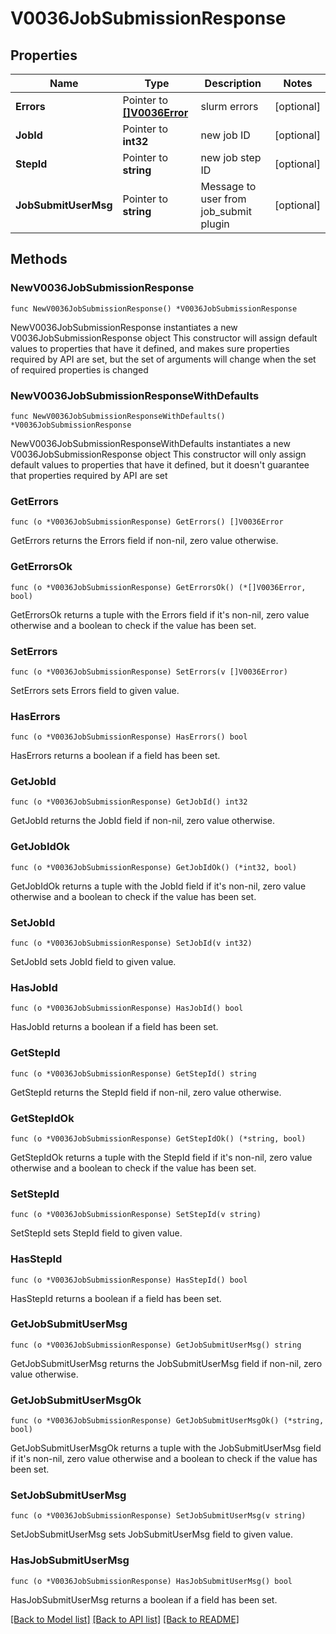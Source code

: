 # V0036JobSubmissionResponse

## Properties

Name | Type | Description | Notes
------------ | ------------- | ------------- | -------------
**Errors** | Pointer to [**[]V0036Error**](V0036Error.md) | slurm errors | [optional] 
**JobId** | Pointer to **int32** | new job ID | [optional] 
**StepId** | Pointer to **string** | new job step ID | [optional] 
**JobSubmitUserMsg** | Pointer to **string** | Message to user from job_submit plugin | [optional] 

## Methods

### NewV0036JobSubmissionResponse

`func NewV0036JobSubmissionResponse() *V0036JobSubmissionResponse`

NewV0036JobSubmissionResponse instantiates a new V0036JobSubmissionResponse object
This constructor will assign default values to properties that have it defined,
and makes sure properties required by API are set, but the set of arguments
will change when the set of required properties is changed

### NewV0036JobSubmissionResponseWithDefaults

`func NewV0036JobSubmissionResponseWithDefaults() *V0036JobSubmissionResponse`

NewV0036JobSubmissionResponseWithDefaults instantiates a new V0036JobSubmissionResponse object
This constructor will only assign default values to properties that have it defined,
but it doesn't guarantee that properties required by API are set

### GetErrors

`func (o *V0036JobSubmissionResponse) GetErrors() []V0036Error`

GetErrors returns the Errors field if non-nil, zero value otherwise.

### GetErrorsOk

`func (o *V0036JobSubmissionResponse) GetErrorsOk() (*[]V0036Error, bool)`

GetErrorsOk returns a tuple with the Errors field if it's non-nil, zero value otherwise
and a boolean to check if the value has been set.

### SetErrors

`func (o *V0036JobSubmissionResponse) SetErrors(v []V0036Error)`

SetErrors sets Errors field to given value.

### HasErrors

`func (o *V0036JobSubmissionResponse) HasErrors() bool`

HasErrors returns a boolean if a field has been set.

### GetJobId

`func (o *V0036JobSubmissionResponse) GetJobId() int32`

GetJobId returns the JobId field if non-nil, zero value otherwise.

### GetJobIdOk

`func (o *V0036JobSubmissionResponse) GetJobIdOk() (*int32, bool)`

GetJobIdOk returns a tuple with the JobId field if it's non-nil, zero value otherwise
and a boolean to check if the value has been set.

### SetJobId

`func (o *V0036JobSubmissionResponse) SetJobId(v int32)`

SetJobId sets JobId field to given value.

### HasJobId

`func (o *V0036JobSubmissionResponse) HasJobId() bool`

HasJobId returns a boolean if a field has been set.

### GetStepId

`func (o *V0036JobSubmissionResponse) GetStepId() string`

GetStepId returns the StepId field if non-nil, zero value otherwise.

### GetStepIdOk

`func (o *V0036JobSubmissionResponse) GetStepIdOk() (*string, bool)`

GetStepIdOk returns a tuple with the StepId field if it's non-nil, zero value otherwise
and a boolean to check if the value has been set.

### SetStepId

`func (o *V0036JobSubmissionResponse) SetStepId(v string)`

SetStepId sets StepId field to given value.

### HasStepId

`func (o *V0036JobSubmissionResponse) HasStepId() bool`

HasStepId returns a boolean if a field has been set.

### GetJobSubmitUserMsg

`func (o *V0036JobSubmissionResponse) GetJobSubmitUserMsg() string`

GetJobSubmitUserMsg returns the JobSubmitUserMsg field if non-nil, zero value otherwise.

### GetJobSubmitUserMsgOk

`func (o *V0036JobSubmissionResponse) GetJobSubmitUserMsgOk() (*string, bool)`

GetJobSubmitUserMsgOk returns a tuple with the JobSubmitUserMsg field if it's non-nil, zero value otherwise
and a boolean to check if the value has been set.

### SetJobSubmitUserMsg

`func (o *V0036JobSubmissionResponse) SetJobSubmitUserMsg(v string)`

SetJobSubmitUserMsg sets JobSubmitUserMsg field to given value.

### HasJobSubmitUserMsg

`func (o *V0036JobSubmissionResponse) HasJobSubmitUserMsg() bool`

HasJobSubmitUserMsg returns a boolean if a field has been set.


[[Back to Model list]](../README.md#documentation-for-models) [[Back to API list]](../README.md#documentation-for-api-endpoints) [[Back to README]](../README.md)


